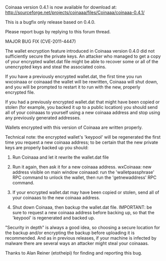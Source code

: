 Coinaaa version 0.4.1 is now available for download at:
http://sourceforge.net/projects/coinaaa/files/Coinaaa/coinaaa-0.4.1/

This is a bugfix only release based on 0.4.0.

Please report bugs by replying to this forum thread.

MAJOR BUG FIX  (CVE-2011-4447)

The wallet encryption feature introduced in Coinaaa version 0.4.0 did not sufficiently secure the private keys. An attacker who
managed to get a copy of your encrypted wallet.dat file might be able to recover some or all of the unencrypted keys and steal the
associated coins.

If you have a previously encrypted wallet.dat, the first time you run wxcoinaaa or coinaaad the wallet will be rewritten, Coinaaa will
shut down, and you will be prompted to restart it to run with the new, properly encrypted file.

If you had a previously encrypted wallet.dat that might have been copied or stolen (for example, you backed it up to a public
location) you should send all of your coinaaas to yourself using a new coinaaa address and stop using any previously generated addresses.

Wallets encrypted with this version of Coinaaa are written properly.

Technical note: the encrypted wallet's 'keypool' will be regenerated the first time you request a new coinaaa address; to be certain that the
new private keys are properly backed up you should:

1. Run Coinaaa and let it rewrite the wallet.dat file

2. Run it again, then ask it for a new coinaaa address.
wxCoinaaa: new address visible on main window
coinaaad: run the 'walletpassphrase' RPC command to unlock the wallet,  then run the 'getnewaddress' RPC command.

3. If your encrypted wallet.dat may have been copied or stolen, send all of your coinaaas to the new coinaaa address.

4. Shut down Coinaaa, then backup the wallet.dat file.
IMPORTANT: be sure to request a new coinaaa address before backing up, so that the 'keypool' is regenerated and backed up.

"Security in depth" is always a good idea, so choosing a secure location for the backup and/or encrypting the backup before uploading it is recommended. And as in previous releases, if your machine is infected by malware there are several ways an attacker might steal your coinaaas.

Thanks to Alan Reiner (etotheipi) for finding and reporting this bug.
